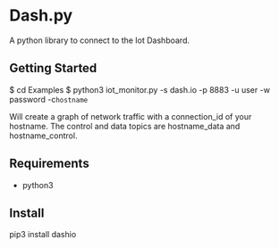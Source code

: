 # Dash.py

A python library to connect to the Iot Dashboard.

## Getting Started

$ cd Examples
$ python3 iot_monitor.py -s dash.io -p 8883 -u user -w password -c`hostname`

Will create a graph of network traffic with a connection_id of your hostname. The control and data topics are hostname_data and hostname_control.

## Requirements

* python3

## Install

pip3 install dashio
